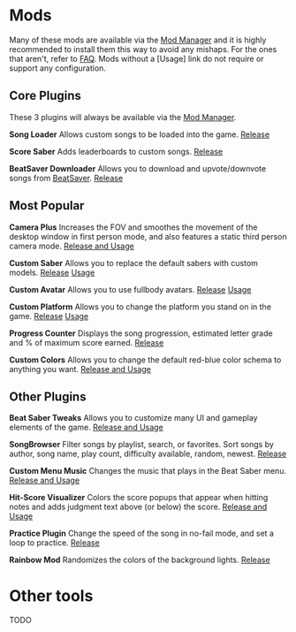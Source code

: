 <!-- TITLE: All Mods -->
<!-- SUBTITLE: An attempt to list all mods that exist for Beat Saber -->

# Mods
Many of these mods are available via the [Mod Manager](beginners-guide#beat-saber-mod-manager) and it is highly recommended to install them this way to avoid any mishaps. For the ones that aren't, refer to [FAQ](faq#how-do-i-load-other-plugins). Mods without a [Usage] link do not require or support any configuration.

## Core Plugins
These 3 plugins will always be available via the [Mod Manager](beginners-guide#beat-saber-mod-manager).

**Song Loader**
Allows custom songs to be loaded into the game.
[Release](https://www.modsaber.ml/mod/song-loader/4.3.2)

**Score Saber**
Adds leaderboards to custom songs.
[Release](https://www.modsaber.ml/mod/scoresaber/1.7.2)

**BeatSaver Downloader**
Allows you to download and upvote/downvote songs from [BeatSaver](https://beatsaver.com/browse/downloads).
[Release](https://www.modsaber.ml/mod/beatsaverdownloader/2.5.3) 


## Most Popular

**Camera Plus**
Increases the FOV and smoothes the movement of the desktop window in first person mode, and also features a static third person camera mode.
[Release and Usage](https://www.modsaber.ml/mod/camera-plus/)

**Custom Saber**
Allows you to replace the default sabers with custom models.
[Release](https://www.modsaber.ml/mod/custom-saber/) [Usage](https://wiki.assistant.moe/models/custom-sabers)

**Custom Avatar**
Allows you to use fullbody avatars.
[Release](https://github.com/xyonico/CustomAvatarsPlugin/releases) [Usage](https://wiki.assistant.moe/models/custom-avatars)

**Custom Platform**
Allows you to change the platform you stand on in the game.
[Release](https://www.modsaber.ml/mod/custom-platforms/) [Usage](https://wiki.assistant.moe/models/custom-platforms)

**Progress Counter**
Displays the song progression, estimated letter grade and % of maximum score earned. 
[Release](https://github.com/Strackeror/BeatSaberProgressCounter/releases)

**Custom Colors**
Allows you to change the default red-blue color schema to anything you want.
[Release and Usage](https://www.modsaber.ml/mod/customcolors/)

## Other Plugins

**Beat Saber Tweaks**
Allows you to customize many UI and gameplay elements of the game.
[Release and Usage](https://www.modsaber.ml/mod/beatsabertweaks/)

**SongBrowser**
Filter songs by playlist, search, or favorites. Sort songs by author, song name, play count, difficulty available, random, newest.
[Release](https://www.modsaber.ml/mod/songbrowserplugin/)

**Custom Menu Music**
Changes the music that plays in the Beat Saber menu.
[Release and Usage](https://www.modsaber.ml/mod/custommenumusic/)

**Hit-Score Visualizer**
Colors the score popups that appear when hitting notes and adds judgment text above (or below) the score.
[Release and Usage](https://www.modsaber.ml/mod/hitscorevisualizer/)

**Practice Plugin**
Change the speed of the song in no-fail mode, and set a loop to practice.
[Release](https://www.modsaber.ml/mod/practice-plugin)

**Rainbow Mod**
Randomizes the colors of the background lights.
[Release](https://www.modsaber.ml/mod/simplestrainbowmod/)



# Other tools
TODO